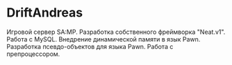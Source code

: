 # DriftAndreas

Игровой сервер SA:MP. Разработка собственного фреймворка "Neat.v1". Работа с MySQL. Внедрение динамической памяти в язык Pawn. Разработка псевдо-объектов для языка Pawn. Работа с препроцессором.
